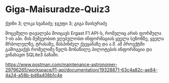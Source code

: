 # Giga-Maisuradze-Quiz3
ქვიზი 3; ლიკა სვანაძე; ჯგუფი 3;  გიგა მაისურაძე

მოცემული დავალება მოიცავს Ergast F1 API-ს, რომელიც არის ფორმულა 1-ის აპი. მის მეშვეობით ვღებულობთ ინფორმაციას ყველა სეზონზე, ყველა მრბოლელზე, ტრასაზე, მასპინძელ ქვეყანაზე და ა.შ. ამ პროექტში გამოგვაქვს რომელიმე წელს მონაწილე პილოტების ინფორმაცია და ვინახავთ SQLite3 ბაზაში.

https://www.postman.com/maintenance-astronomer-29796265/workspace/f1-api/documentation/19328871-63c4a82c-ae84-4a24-a58b-bd8a408b1c4e
